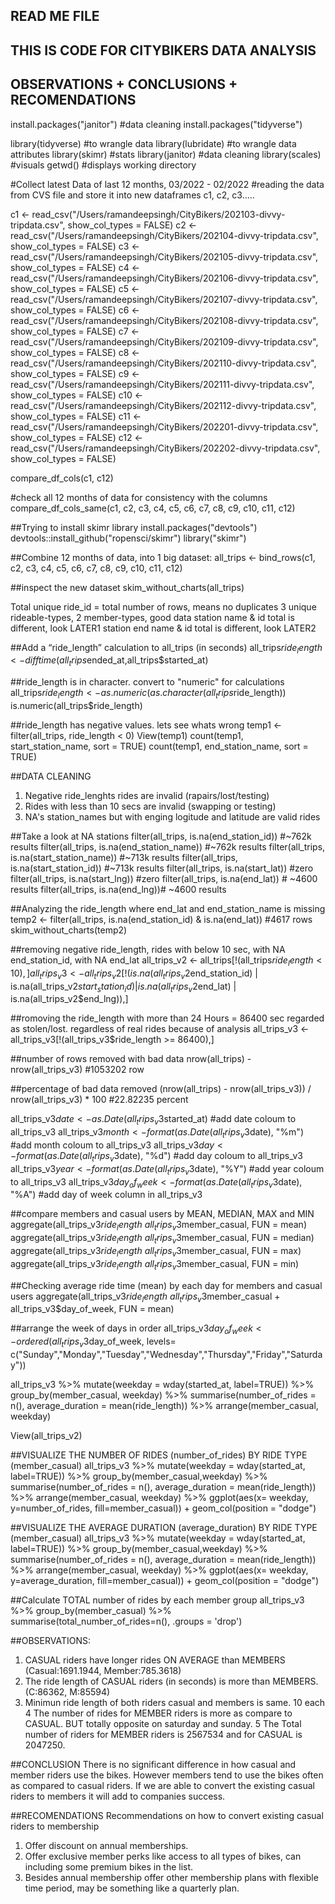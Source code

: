 ## READ ME FILE

## THIS IS CODE FOR CITYBIKERS DATA ANALYSIS
## OBSERVATIONS + CONCLUSIONS + RECOMENDATIONS


install.packages("janitor")  #data cleaning
install.packages("tidyverse")

library(tidyverse) #to wrangle data
library(lubridate) #to wrangle data attributes
library(skimr) #stats
library(janitor)    #data cleaning
library(scales) #visuals
getwd() #displays working directory



#Collect latest Data of last 12 months, 03/2022 - 02/2022
#reading the data from CVS file and store it into new dataframes c1, c2, c3.....


c1 <- read_csv("/Users/ramandeepsingh/CityBikers/202103-divvy-tripdata.csv", show_col_types = FALSE)
c2 <- read_csv("/Users/ramandeepsingh/CityBikers/202104-divvy-tripdata.csv", show_col_types = FALSE)
c3 <- read_csv("/Users/ramandeepsingh/CityBikers/202105-divvy-tripdata.csv", show_col_types = FALSE)
c4 <- read_csv("/Users/ramandeepsingh/CityBikers/202106-divvy-tripdata.csv", show_col_types = FALSE)
c5 <- read_csv("/Users/ramandeepsingh/CityBikers/202107-divvy-tripdata.csv", show_col_types = FALSE)
c6 <- read_csv("/Users/ramandeepsingh/CityBikers/202108-divvy-tripdata.csv", show_col_types = FALSE)
c7 <- read_csv("/Users/ramandeepsingh/CityBikers/202109-divvy-tripdata.csv", show_col_types = FALSE)
c8 <- read_csv("/Users/ramandeepsingh/CityBikers/202110-divvy-tripdata.csv", show_col_types = FALSE)
c9 <- read_csv("/Users/ramandeepsingh/CityBikers/202111-divvy-tripdata.csv", show_col_types = FALSE)
c10 <- read_csv("/Users/ramandeepsingh/CityBikers/202112-divvy-tripdata.csv", show_col_types = FALSE)
c11 <- read_csv("/Users/ramandeepsingh/CityBikers/202201-divvy-tripdata.csv", show_col_types = FALSE)
c12 <- read_csv("/Users/ramandeepsingh/CityBikers/202202-divvy-tripdata.csv", show_col_types = FALSE)


compare_df_cols(c1, c12) 

#check all 12 months of data for consistency with the columns
compare_df_cols_same(c1, c2, c3, c4, c5, c6, c7, c8, c9, c10, c11, c12)


##Trying to install skimr library
install.packages("devtools")
devtools::install_github("ropensci/skimr")
library("skimr")


##Combine 12 months of data, into 1 big dataset:
all_trips <- bind_rows(c1, c2, c3, c4, c5, c6, c7, c8, c9, c10, c11, c12)

##inspect the new dataset
skim_without_charts(all_trips)

Total unique ride_id = total number of rows, means no duplicates
3 unique rideable-types, 2 member-types, good data
station name & id total is different, look LATER1
station end name & id total is different, look LATER2

##Add a “ride_length” calculation to all_trips (in seconds)
all_trips$ride_length <- difftime(all_trips$ended_at,all_trips$started_at)


##ride_length is in character. convert to "numeric" for calculations
all_trips$ride_length <- as.numeric(as.character(all_trips$ride_length))
is.numeric(all_trips$ride_length)

##ride_length has negative values. lets see whats wrong
temp1 <- filter(all_trips, ride_length < 0)
View(temp1)
count(temp1, start_station_name, sort = TRUE)
count(temp1, end_station_name, sort = TRUE)

##DATA CLEANING 
1. Negative ride_lenghts rides are invalid (rapairs/lost/testing)
2. Rides with less than 10 secs are invalid (swapping or testing)
3. NA's station_names but with enging logitude and latitude are valid rides

##Take a look at NA stations
filter(all_trips, is.na(end_station_id)) #~762k results
filter(all_trips, is.na(end_station_name)) #~762k results
filter(all_trips, is.na(start_station_name)) #~713k results
filter(all_trips, is.na(start_station_id)) #~713k results
filter(all_trips, is.na(start_lat)) #zero
filter(all_trips, is.na(start_lng)) #zero
filter(all_trips, is.na(end_lat)) # ~4600 results
filter(all_trips, is.na(end_lng))# ~4600 results

##Analyzing the ride_length where end_lat and end_station_name is missing
temp2 <- filter(all_trips, is.na(end_station_id) & is.na(end_lat)) #4617 rows
skim_without_charts(temp2)

##removing negative ride_length, rides with below 10 sec, with NA end_station_id, with NA end_lat
all_trips_v2 <- all_trips[!(all_trips$ride_length<10),]
all_trips_v3 <- all_trips_v2[!(is.na(all_trips_v2$end_station_id) | is.na(all_trips_v2$start_station_id) | is.na(all_trips_v2$end_lat) | is.na(all_trips_v2$end_lng)),]

##romoving the ride_length with more than 24 Hours  = 86400 sec regarded as stolen/lost. regardless of real rides because of analysis
all_trips_v3 <- all_trips_v3[!(all_trips_v3$ride_length >= 86400),]


##number of rows removed with bad data
nrow(all_trips) - nrow(all_trips_v3)  #1053202 row

##percentage of bad data removed
(nrow(all_trips) - nrow(all_trips_v3)) / nrow(all_trips_v3) * 100  #22.82235 percent


all_trips_v3$date <- as.Date(all_trips_v3$started_at) #add date coloum to all_trips_v3
all_trips_v3$month <- format(as.Date(all_trips_v3$date), "%m") #add month coloum to all_trips_v3
all_trips_v3$day <- format(as.Date(all_trips_v3$date), "%d")   #add day coloum to all_trips_v3
all_trips_v3$year <- format(as.Date(all_trips_v3$date), "%Y")  #add year coloum to all_trips_v3
all_trips_v3$day_of_week <- format(as.Date(all_trips_v3$date), "%A")  #add day of week column in all_trips_v3

##compare members and casual users by MEAN, MEDIAN, MAX and MIN
aggregate(all_trips_v3$ride_length ~ all_trips_v3$member_casual, FUN = mean)
aggregate(all_trips_v3$ride_length ~ all_trips_v3$member_casual, FUN = median)
aggregate(all_trips_v3$ride_length ~ all_trips_v3$member_casual, FUN = max)
aggregate(all_trips_v3$ride_length ~ all_trips_v3$member_casual, FUN = min)

##Checking average ride time (mean) by each day for members and casual users
aggregate(all_trips_v3$ride_length ~ all_trips_v3$member_casual + all_trips_v3$day_of_week, FUN = mean)

##arrange the week of days in order
all_trips_v3$day_of_week <- ordered(all_trips_v3$day_of_week, levels=
c("Sunday","Monday","Tuesday","Wednesday","Thursday","Friday","Saturday"))


all_trips_v3 %>%
  mutate(weekday = wday(started_at, label=TRUE)) %>%
  group_by(member_casual, weekday) %>%
  summarise(number_of_rides = n(), average_duration = mean(ride_length)) %>%
  arrange(member_casual, weekday)

View(all_trips_v2)


##VISUALIZE THE NUMBER OF RIDES (number_of_rides) BY RIDE TYPE (member_casual)
all_trips_v3 %>%
  mutate(weekday = wday(started_at, label=TRUE)) %>%
  group_by(member_casual,weekday) %>%
  summarise(number_of_rides = n(), average_duration = mean(ride_length)) %>%
  arrange(member_casual, weekday) %>%
  ggplot(aes(x= weekday, y=number_of_rides, fill=member_casual)) +
  geom_col(position = "dodge")


##VISUALIZE THE AVERAGE DURATION (average_duration) BY RIDE TYPE (member_casual)
all_trips_v3 %>%
  mutate(weekday = wday(started_at, label=TRUE)) %>%
  group_by(member_casual,weekday) %>%
  summarise(number_of_rides = n(), average_duration = mean(ride_length)) %>%
  arrange(member_casual, weekday) %>%
  ggplot(aes(x= weekday, y=average_duration, fill=member_casual)) +
  geom_col(position = "dodge")


##Calculate TOTAL number of rides by each member group
all_trips_v3 %>%
  group_by(member_casual) %>%
  summarise(total_number_of_rides=n(), .groups = 'drop')

##OBSERVATIONS:
1. CASUAL riders have longer rides ON AVERAGE than MEMBERS (Casual:1691.1944, Member:785.3618)
2. The ride length of CASUAL riders (in seconds) is more than MEMBERS. (C:86362, M:85594)
3. Minimun ride length of both riders casual and members is same. 10 each
4  The number of rides for MEMBER riders is more as compare to CASUAL. BUT totally opposite on saturday and sunday.
5  The Total number of riders for MEMBER riders is 2567534 and for CASUAL is 2047250.


##CONCLUSION
There is no significant difference in how casual and member riders use the bikes.
However members tend to use the bikes often as compared to casual riders. 
If we are able to convert the existing casual riders to members it will add 
to companies success.

##RECOMENDATIONS
Recommendations on how to convert existing casual riders to membership 
1. Offer discount on annual memberships. 
2. Offer exclusive member perks like access to all types of bikes, can including some premium bikes in the list. 
3. Besides annual membership offer other membership plans with flexible time period, may be something like a quarterly plan.
